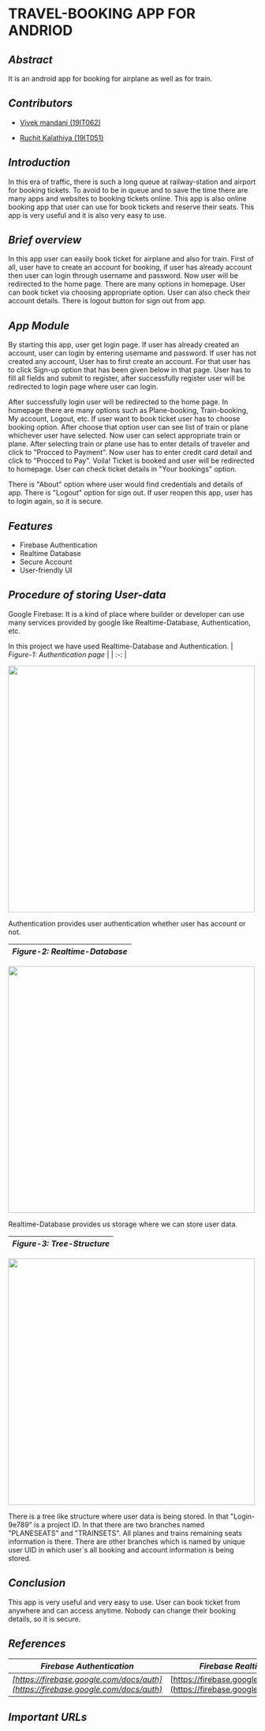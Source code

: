 # **TRAVEL-BOOKING APP FOR ANDRIOD**

## *Abstract*
It is an android app for booking for airplane as well as for train.

## *Contributors*
- [Vivek mandani (19IT062)](https://github.com/VIVEK172001)


- [Ruchit Kalathiya (19IT051)](https://github.com/ruchitkalathiya)


## *Introduction*
In this era of traffic, there is such a long queue at railway-station and airport for booking tickets. To avoid to be in queue and to save the time there are many apps and websites to booking tickets online. This app is also online booking app that user can use for book tickets and reserve their seats. This app is very useful and it is also very easy to use.

## *Brief overview*
In this app user can easily book ticket for airplane and also for train. First of all, user have to create an account for booking, if user has already account then user can login through username and password. Now user will be redirected to the home page. There are many options in homepage. User can book ticket via choosing appropriate option. User can also check their account details. There is logout button for sign out from app.

## *App Module*
By starting this app, user get login page. If user has already created an account, user can login by entering username and password. If user has not created any account, User has to first create an account. For that user has to click Sign-up option that has been given below in that page. User has to fill all fields and submit to register, after successfully register user will be redirected to login page where user can login.

After successfully login user will be redirected to the home page. In homepage there are many options such as Plane-booking, Train-booking, My account, Logout, etc. If user want to book ticket user has to choose booking option. After choose that option user can see list of train or plane whichever user have selected. Now user can select appropriate train or plane. After selecting train or plane use has to enter details of traveler and click to &quot;Procced to Payment&quot;. Now user has to enter credit card detail and click to &quot;Procced to Pay&quot;. Voila! Ticket is booked and user will be redirected to homepage. User can check ticket details in &quot;Your bookings&quot; option.

There is &quot;About&quot; option where user would find credentials and details of app. There is &quot;Logout&quot; option for sign out. If user reopen this app, user has to login again, so it is secure.

## *Features*
- Firebase Authentication
- Realtime Database
- Secure Account
- User-friendly UI

## *Procedure of storing User-data*
Google Firebase: It is a kind of place where builder or developer can use many services provided by google like Realtime-Database, Authentication, etc.

In this project we have used Realtime-Database and Authentication.
| _Figure-1: Authentication page_ |
| :-: |

<img src="https://github.com/ruchitkalathiya/Travel-booking-App./blob/master/images/f-a.jpg" width="500" heigth="50">

Authentication provides user authentication whether user has account or not.


| _Figure-2: Realtime-Database_ |
| --- |

<img src="https://github.com/ruchitkalathiya/Travel-booking-App./blob/master/images/f-b.jpg" width="500" heigth="50">

Realtime-Database provides us storage where we can store user data.

| _Figure-3: Tree-Structure_ |
| --- |

<img src="https://github.com/ruchitkalathiya/Travel-booking-App./blob/master/images/f-c.jpg" width="500" heigth="50">

There is a tree like structure where user data is being stored. In that &quot;Login-9e789&quot; is a project ID. In that there are two branches named &quot;PLANESEATS&quot; and &quot;TRAINSETS&quot;. All planes and trains remaining seats information is there. There are other branches which is named by unique user UID in which user`s all booking and account information is being stored.


## *Conclusion*
This app is very useful and very easy to use. User can book ticket from anywhere and can access anytime. Nobody can change their booking details, so it is secure.

## *References*
| _Firebase Authentication_ | _Firebase Realtime Database_ |
|:-:|:-:|
| _[https://firebase.google.com/docs/auth](https://firebase.google.com/docs/auth)_ | [https://firebase.google.com/docs/database](https://firebase.google.com/docs/database) |

## *Important URLs*

